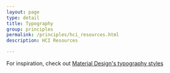 ```yaml
---
layout: page
type: detail
title: Typography
group: principles
permalink: /principles/hci_resources.html
description: HCI Resources

---
```


For inspiration, check out [Material Design's typography styles](https://material.io/guidelines/style/typography.html#typography-styles)
